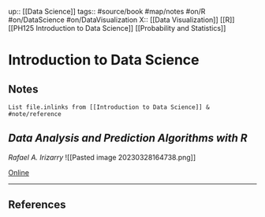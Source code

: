 up:: [[Data Science]]
tags:: #source/book #map/notes #on/R #on/DataScience #on/DataVisualization 
X:: [[Data Visualization]]  [[R]]  [[PH125 Introduction to Data Science]] [[Probability and Statistics]]

# Introduction to Data Science

## Notes
```dataview
List file.inlinks from [[Introduction to Data Science]] & #note/reference 
```

## _Data Analysis and Prediction Algorithms with R_

_Rafael A. Irizarry_
![[Pasted image 20230328164738.png]]

[Online](http://rafalab.dfci.harvard.edu/dsbook/)


---
## References

